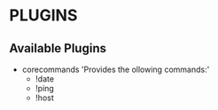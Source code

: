 PLUGINS
=======

Available Plugins
-----------------

*   corecommands
    'Provides the ollowing commands:'
    *   !date
    *   !ping
    *   !host
